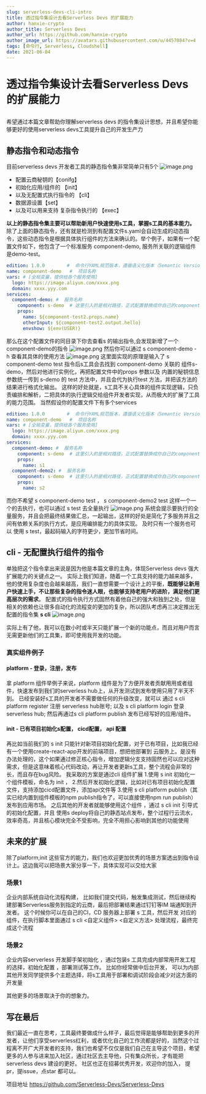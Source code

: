 ```yaml
---
slug: serverless-devs-cli-intro
title: 透过指令集设计去看Serverless Devs 的扩展能力
author: hanxie-crypto
author_title: Serverless Devs
author_url: https://github.com/hanxie-crypto
author_image_url: https://avatars.githubusercontent.com/u/4457084?v=4
tags: [命令行, Serverless, Cloudshell]
date: 2021-06-04
---
```

#  透过指令集设计去看Serverless Devs 的扩展能力
## 
希望通过本篇文章帮助你理解serverless devs 的指令集设计思想，并且希望你能够更好的使用serverless devs工具提升自己的开发生产力


## 静态指令和动态指令
目前serverless devs 开发者工具的静态指令集非常简单只有5个
![image.png](https://intranetproxy.alipay.com/skylark/lark/0/2021/png/13970/1622787931570-6bc376df-e4bc-4a2c-a5c8-df1fabf4ea34.png#clientId=ue380b034-bff6-4&from=paste&height=95&id=ub651dc36&margin=%5Bobject%20Object%5D&name=image.png&originHeight=190&originWidth=1224&originalType=binary&size=97993&status=done&style=none&taskId=u1f0500a8-c942-477f-bab7-c526c7ffec3&width=612)


+ 配置云商秘钥的【conifg】
+ 初始化应用/组件的 【init】
+ 以及无配置式执行指令的 【cli】
+ 数据源设置【set】 
+ 以及可以用来支持 复杂指令执行的 【exec】

**以上的静态指令集主要可以帮助新用户快速使用s工具，掌握s工具的基本能力。**
除了上面的静态指令，还有就是检测到有配置文件s.yaml会自动生成的动态指令，这些动态指令是根据具体执行组件的方法来确认的。举个例子，如果有一个配置文件如下，他包含了一个标准服务 component-demo,
服务所关联的逻辑组件是demo-test。
```yaml
edition: 1.0.0        #  命令行YAML规范版本，遵循语义化版本（Semantic Versioning）规范
name: component-demo   #  项目名称
vars: # [全局变量，提供给各个服务使用]
  logo: https://image.aliyun.com/xxxx.png
  domain: xxxx.yyy.com
services:
  component-demo: #  服务名称
    component: s-demo  # 这里引入的是相对路径，正式配置替换成你自己的component名称即可 
    props:
      name: ${component-test2.props.name}
      otherInput: ${component-test2.output.hello}
      envshow: ${env(USER)}
```
那么在这个配置文件的同目录下你去查看s 的输出指令,会发现新增了一个 component-demo的指令
![image.png](https://intranetproxy.alipay.com/skylark/lark/0/2021/png/13970/1622788342218-1d4c86a6-e3f3-4679-af94-ea901f2c5a93.png#clientId=ue380b034-bff6-4&from=paste&height=234&id=u5f9698c3&margin=%5Bobject%20Object%5D&name=image.png&originHeight=468&originWidth=1884&originalType=binary&size=242519&status=done&style=none&taskId=u0e388f94-f32b-4d71-b766-1ac1a35f42c&width=942)
然后你可以通过 s component-demo -h 查看其具体的使用方法
![image.png](https://intranetproxy.alipay.com/skylark/lark/0/2021/png/13970/1622788811202-d8f7f7c7-400b-4809-a020-e64f1fca9da7.png#clientId=ue380b034-bff6-4&from=paste&height=121&id=ud823ceee&margin=%5Bobject%20Object%5D&name=image.png&originHeight=242&originWidth=1250&originalType=binary&size=227446&status=done&style=none&taskId=u3304fd51-5125-4ebc-8f9d-1c7524f1c2d&width=625)
这里面实现的原理是输入了 s component-demo test 指令后s工具会去找到 component-demo 关联的 组件s-demo，然后对他进行实例化，再把配置文件中的props 参数以及 内置的秘钥信息参数统一传到  s-demo 的 test 方法中，并且会代为执行test 方法，并把该方法的结果进行格式化输出。
这样的好处就是，s工具不关心具体的组件实现逻辑，只负责编排和解析，二把具体的执行逻辑交给组件开发者实现，从而极大的扩展了工具的能力范围。
当然假设你的配置文件下有多个services
```yaml
edition: 1.0.0        #  命令行YAML规范版本，遵循语义化版本（Semantic Versioning）规范
name: component-demo   #  项目名称
vars: # [全局变量，提供给各个服务使用]
  logo: https://image.aliyun.com/xxxx.png
  domain: xxxx.yyy.com
services:
  component-demo: #  服务名称
    component: s-demo  # 这里引入的是相对路径，正式配置替换成你自己的component名称即可 
    props:
      name: s1
  component-demo2: #  服务名称
    component: s-demo  # 这里引入的是相对路径，正式配置替换成你自己的component名称即可 
    props:
      name: s2
```
而你不希望 s component-demo test  ， s component-demo2 test  这样一个一个的去执行，也可以通过
s test 去全量执行
![image.png](https://intranetproxy.alipay.com/skylark/lark/0/2021/png/13970/1622789389445-666be5b2-16be-4e66-be87-4724942a87ca.png#clientId=ue380b034-bff6-4&from=paste&height=131&id=u11561a55&margin=%5Bobject%20Object%5D&name=image.png&originHeight=262&originWidth=2250&originalType=binary&size=438340&status=done&style=none&taskId=u979ad809-adda-439f-9e84-5d3d665ad22&width=1125)
系统会提示要执行的全量服务，并且会把最终结果做汇总，一起输出，这样的好处是简化了多服务并且之间有依赖关系的执行方式，是应用编排能力的具体实现。
及时只有一个服务也可以 使用 s test，最起码输入的字符更少，更加节省时间。
## cli - 无配置执行组件的指令
单独把这个指令拿出来说是因为他是本篇文章的主角，体现Serverless devs 强大扩展能力的关键点之一。
实际上我们知道，随着一个工具支持的能力越来越多，他的使用复杂度也会越来越高，我们一直想需要一个设计上的平衡，**既能够让新用户快速上手，不让那些复杂的指令迷人眼，也能够支持老用户的进阶，满足他们更高层次的需求**。
配置式的指令执行方式固然有着他自己的强大和独到之处，但是相关的依赖也让很多自动化的流程变的更加的复杂，所以团队考虑再三决定推出无配置的指令集 **s cli**
![image.png](https://intranetproxy.alipay.com/skylark/lark/0/2021/png/13970/1622790598634-d454a58b-6c12-46d7-99db-fac56ed6703a.png#clientId=ue380b034-bff6-4&from=paste&height=239&id=u86c479ff&margin=%5Bobject%20Object%5D&name=image.png&originHeight=478&originWidth=1768&originalType=binary&size=191300&status=done&style=none&taskId=u888a7e42-b775-4ed9-9a66-ce503aa1794&width=884)

实际上有了他，我可以在数小时或半天只能扩展一个新的功能点，而且对用户而言无需更新他们的工具集，即可使用我开发的功能。

### 真实组件例子
#### platform - 登录，注册，发布
拿 platform 组件举例子来说，platform 组件是为了方便开发者贡献用用或者组件，快速发布到我们的serverless hub上，从开发测试到发布使用只用了半天不到。
已经安装好s工具的开发者不需要做任何的升级改变，就可以
通过 s cli platform register 注册 serverless hub账号;
以及 s cli platform login 登录 serverless hub;
然后再通过s cli platform publish 发布已经写好的应用/组件。
#### init - 已有项目初始化s配置， cicd配置， api 配置
再比如当前我们的 s init 只能针对新项目初始化配置，对于已有项目，比如我已经有一个使用create-react-app开发的前端项目，想把他部署到 云服务上。是没有办法处理的，这个如果通过修正核心指令，增加逻辑分支支持固然也可以应对这种需求，但是这意味着核心代码改动，再让开发者更新s工具，整个流程会非常的长，而且存在bug风险。
我采取的方案是通过cli 组件扩展
1.使用 s init 初始化一个组件模板，命名为 init ，
2.然后开发初始化逻辑，比如对已有项目初始化配置文件，支持添加cicd配置文件，添加api文件等
3.使用 s cli platform publish（其实已经内置到组件模板的npm publish指令了，可以直接使用npm run publish） 发布到应用市场。
之后其他的开发者就能够使用这个组件 ，通过 s cli init 引导式的初始化配置，并且 使用s deploy将自己的静态站点发布，整个过程行云流水，效率奇高，并且核心模块完全不受影响，完全不用担心影响到其他的功能使用
## 未来的扩展
除了platform,init 这些官方的能力，我们也欢迎更加优秀的场景方案透出到指令设计上。这边我可以把场景大家分享一下，具体实现可以交给大家
### 场景1
企业内部系统自动化流程构建， 比如我们提交代码，触发集成测试，然后继续构建部署Serverless服务到指定的云商，最后把部署结果通过钉钉等IM 端通知到开发者。
这个时候你可以在自己的CI，CD 服务器上部署 s 工具，然后开发 对应的组件，在执行脚本里面通过 s cli <自定义组件> <自定义方法> 处理流程，最终完成这个流程
​

### 场景2
企业内容serverless 开发脚手架初始化 ，通过包装s 工具完成内部常用开发工程的选择，初始化配置 ，部署测试等工作。 比如你经常做中后台开发， 可以为内部其他开发同学提供多个主题选择，将s工具用于部署和调试阶段会减少对这方面的开发量
​

其他更多的场景取决于你的想象力。
## 写在最后
我们最近一直在思考，工具最终要做成什么样子，最后觉得是能够帮助到更多的开发者，让他们享受serverless红利，或者优化自己的工作流都是好的，当然这个过程离不开广大开发者的支持，我们也希望不仅仅是我们自己在主导这个项目，希望更多的人参与进来加入社区，通过社区去主导他，只有集众所长，才有能把serverless devs 建设的更好。
社区也正在招募优秀开发，欢迎你的加入， 提pr，提issue，点star 都可以。

项目地址 https://github.com/Serverless-Devs/Serverless-Devs



​

